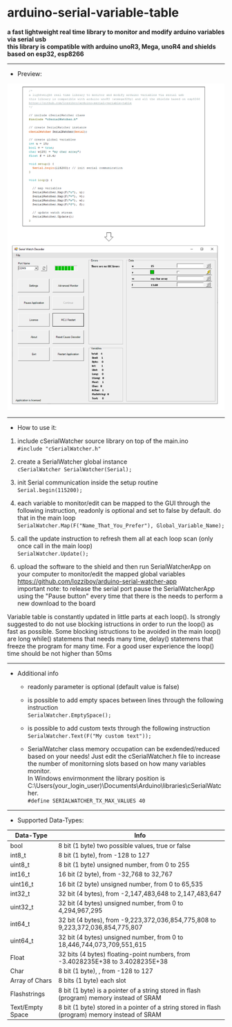 # arduino-serial-variable-table
**a fast lightweight real time library to monitor and modify arduino variables via serial usb  
this library is compatible with arduino unoR3, Mega, unoR4 and shields based on esp32, esp8266**
      
___
* Preview:  

![Example](https://github.com/lozziboy/arduino-serial-variable-table/blob/main/docs/image.PNG)  

___
* How to use it:

 1. include cSerialWatcher source library on top of the main.ino  
     `#include "cSerialWatcher.h"`
      
 2. create a SerialWatcher global instance  
     `cSerialWatcher SerialWatcher(Serial);`

 3. init Serial communication inside the setup routine  
     `Serial.begin(115200);`
     
 4. each variable to monitor/edit can be mapped to the GUI through the following instruction, readonly is optional and set to false by default. do that in the main loop  
	   `SerialWatcher.Map(F("Name_That_You_Prefer"), Global_Variable_Name);`
       
 5. call the update instruction to refresh them all at each loop scan (only once call in the main loop)  
	   `SerialWatcher.Update();`

 6. upload the software to the shield and then run SerialWatcherApp on your computer to monitor/edit the mapped global variables  
    https://github.com/lozziboy/arduino-serial-watcher-app    
    important note: to release the serial port pause the SerialWatcherApp using the "Pause button" every time that there is the needs to perform a new download to the board
    
Variable table is constantly updated in little parts at each loop().
Is strongly suggested to do not use blocking istructions in order to run the loop() as fast as possible.
Some blocking istructions to be avoided in the main loop() are long while() statemens that needs many time, delay() statemens that freeze the program for many time.
For a good user experience the loop() time should be not higher than 50ms
      
___
* Additional info
	   
   * readonly parameter is optional (default value is false)
	   
   * is possible to add empty spaces between lines through the following instruction  
        `SerialWatcher.EmptySpace();`

   * is possible to add custom texts through the following instruction  
        `SerialWatcher.Text(F("My custom text"));`

   * SerialWatcher class memory occupation can be exdended/reduced based on your needs!
      Just edit the cSerialWatcher.h file to increase the number of monitorning slots based on how many variables monitor.  
      In Windows envirmonment the library position is C:\Users\(your_login_user)\Documents\Arduino\libraries\cSerialWatcher.  
      `#define SERIALWATCHER_TX_MAX_VALUES 40`  
      
___
* Supported Data-Types:

Data-Type | Info
------------ | -------------
bool | 8 bit (1 byte) two possible values, true or false
int8_t | 8 bit (1 byte), from -128 to 127
uint8_t | 8 bit (1 byte) unsigned number, from 0 to 255          
int16_t | 16 bit (2 byte), from -32,768 to 32,767
uint16_t | 16 bit (2 byte) unsigned number, from 0 to 65,535
int32_t | 32 bit (4 bytes), from -2,147,483,648 to 2,147,483,647
uint32_t | 32 bit (4 bytes) unsigned number, from 0 to 4,294,967,295
int64_t | 32 bit (4 bytes), from -9,223,372,036,854,775,808 to 9,223,372,036,854,775,807
uint64_t | 32 bit (4 bytes) unsigned number, from 0 to 18,446,744,073,709,551,615
Float | 32 bits (4 bytes) floating-point numbers, from -3.4028235E+38 to 3.4028235E+38
Char  | 8 bit (1 byte), , from -128 to 127
Array of Chars | 8 bits (1 byte) each slot
Flashstrings | 8 bit (1 byte) is a pointer of a string stored in flash (program) memory instead of SRAM
Text/Empty Space | 8 bit (1 byte) stored in a pointer of a string stored in flash (program) memory instead of SRAM  
      

